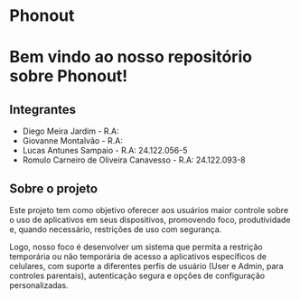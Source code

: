 # Phonout
# Bem vindo ao nosso repositório sobre Phonout!

## Integrantes
* Diego Meira Jardim - R.A: 
* Giovanne Montalvão - R.A:
* Lucas Antunes Sampaio - R.A: 24.122.056-5
* Romulo Carneiro de Oliveira Canavesso - R.A: 24.122.093-8

## Sobre o projeto
Este projeto tem como objetivo oferecer aos usuários maior controle sobre o uso de aplicativos em seus dispositivos, promovendo foco, produtividade e, quando necessário, restrições de uso com segurança.

Logo, nosso foco é desenvolver um sistema que permita a restrição temporária ou não temporária de acesso a aplicativos específicos de celulares, com suporte a diferentes perfis de usuário (User e Admin, para controles parentais), autenticação segura e opções de configuração personalizadas.
